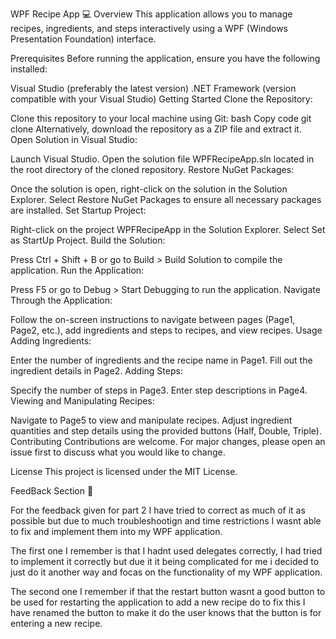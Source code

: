 WPF Recipe App 💻
Overview
This application allows you to manage recipes, ingredients, and steps interactively using a WPF (Windows Presentation Foundation) interface.

Prerequisites
Before running the application, ensure you have the following installed:

Visual Studio (preferably the latest version)
.NET Framework (version compatible with your Visual Studio)
Getting Started
Clone the Repository:

Clone this repository to your local machine using Git:
bash
Copy code
git clone <repository-url>
Alternatively, download the repository as a ZIP file and extract it.
Open Solution in Visual Studio:

Launch Visual Studio.
Open the solution file WPFRecipeApp.sln located in the root directory of the cloned repository.
Restore NuGet Packages:

Once the solution is open, right-click on the solution in the Solution Explorer.
Select Restore NuGet Packages to ensure all necessary packages are installed.
Set Startup Project:

Right-click on the project WPFRecipeApp in the Solution Explorer.
Select Set as StartUp Project.
Build the Solution:

Press Ctrl + Shift + B or go to Build > Build Solution to compile the application.
Run the Application:

Press F5 or go to Debug > Start Debugging to run the application.
Navigate Through the Application:

Follow the on-screen instructions to navigate between pages (Page1, Page2, etc.), add ingredients and steps to recipes, and view recipes.
Usage
Adding Ingredients:

Enter the number of ingredients and the recipe name in Page1.
Fill out the ingredient details in Page2.
Adding Steps:

Specify the number of steps in Page3.
Enter step descriptions in Page4.
Viewing and Manipulating Recipes:

Navigate to Page5 to view and manipulate recipes.
Adjust ingredient quantities and step details using the provided buttons (Half, Double, Triple).
Contributing
Contributions are welcome. For major changes, please open an issue first to discuss what you would like to change.

License
This project is licensed under the MIT License.


FeedBack Section 📓

For the feedback given for part 2 I have tried to correct as much of it as possible but due to much troubleshootign and time restrictions I wasnt able to fix and implement them into my WPF application.

The first one I remember is that I hadnt used delegates correctly, I had tried to implement it correctly but due it it being complicated for me i decided to just do it another way and focas on the functionality of my WPF application.

The second one I remember if that the restart button wasnt a good button to be used for restarting the application to add a new recipe do to fix this I have renamed the button to make it do the user knows that the button is for entering a new recipe.
